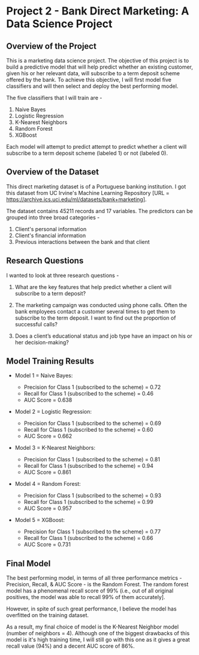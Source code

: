 # Project 2 - Bank Direct Marketing: A Data Science Project


## Overview of the Project

This is a marketing data science project. The objective of this project is to build a predictive model that will help predict whether an existing customer, given his or her relevant data, will subscribe to a term deposit scheme offered by the bank. To achieve this objective, I will first model five classifiers and will then select and deploy the best performing model.

The five classifiers that I will train are - 

  1. Naive Bayes
  2. Logistic Regression
  3. K-Nearest Neighbors
  4. Random Forest
  5. XGBoost

Each model will attempt to predict attempt to predict whether a client will subscribe to a term deposit scheme (labeled 1) or not (labeled 0).


## Overview of the Dataset

This direct marketing dataset is of a Portuguese banking institution. I got this dataset from UC Irvine's Machine Learning Repository [URL = https://archive.ics.uci.edu/ml/datasets/bank+marketing].

The dataset contains 45211 records and 17 variables. The predictors can be grouped into three broad categories - 

  1. Client's personal information
  2. Client's financial information
  3. Previous interactions between the bank and that client


## Research Questions

I wanted to look at three research questions - 

  1. What are the key features that help predict whether a client will subscribe to a term deposit?

  2. The marketing campaign was conducted using phone calls. Often the bank employees contact a customer several times to get them to subscribe to the term deposit. I want to find out the proportion of successful calls?

  3. Does a client’s educational status and job type have an impact on his or her decision-making?


## Model Training Results

* Model 1 = Naive Bayes:
  * Precision for Class 1 (subscribed to the scheme) = 0.72
  * Recall for Class 1 (subscribed to the scheme) = 0.46
  * AUC Score = 0.638
  
* Model 2 = Logistic Regression:
  * Precision for Class 1 (subscribed to the scheme) = 0.69
  * Recall for Class 1 (subscribed to the scheme) = 0.60
  * AUC Score = 0.662

* Model 3 = K-Nearest Neighbors:
  * Precision for Class 1 (subscribed to the scheme) = 0.81
  * Recall for Class 1 (subscribed to the scheme) = 0.94
  * AUC Score = 0.861

* Model 4 = Random Forest:
  * Precision for Class 1 (subscribed to the scheme) = 0.93
  * Recall for Class 1 (subscribed to the scheme) = 0.99
  * AUC Score = 0.957 

* Model 5 = XGBoost:
  * Precision for Class 1 (subscribed to the scheme) = 0.77
  * Recall for Class 1 (subscribed to the scheme) = 0.66
  * AUC Score = 0.731


## Final Model

The best performing model, in terms of all three performance metrics - Precision, Recall, & AUC Score - is the Random Forest. The random forest model has a phenomenal recall score of 99% (i.e., out of all original positives, the model was able to recall 99% of them accurately].

However, in spite of such great performance, I believe the model has overfitted on the training dataset.

As a result, my final choice of model is the K-Nearest Neighbor model (number of neighbors = 4). Although one of the biggest drawbacks of this model is it's high training time, I will still go with this one as it gives a great recall value (94%) and a decent AUC score of 86%.